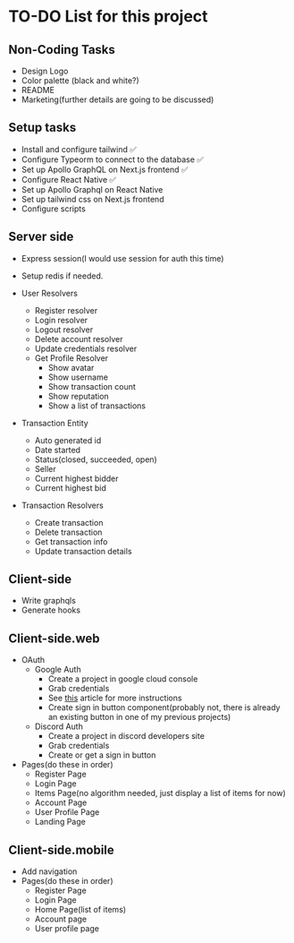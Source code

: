 # TO-DO List for this project

## Non-Coding Tasks

- Design Logo
- Color palette (black and white?)
- README
- Marketing(further details are going to be discussed)

## Setup tasks

- Install and configure tailwind ✅
- Configure Typeorm to connect to the database ✅
- Set up Apollo GraphQL on Next.js frontend ✅
- Configure React Native ✅
- Set up Apollo Graphql on React Native
- Set up tailwind css on Next.js frontend
- Configure scripts

## Server side

- Express session(I would use session for auth this time)
- Setup redis if needed.
- User Resolvers
  - Register resolver
  - Login resolver
  - Logout resolver
  - Delete account resolver
  - Update credentials resolver
  - Get Profile Resolver
    - Show avatar
    - Show username
    - Show transaction count
    - Show reputation
    - Show a list of transactions
- Transaction Entity

  - Auto generated id
  - Date started
  - Status(closed, succeeded, open)
  - Seller
  - Current highest bidder
  - Current highest bid

- Transaction Resolvers
  - Create transaction
  - Delete transaction
  - Get transaction info
  - Update transaction details

## Client-side

- Write graphqls
- Generate hooks

## Client-side.web

- OAuth
  - Google Auth
    - Create a project in google cloud console
    - Grab credentials
    - See [this](https://medium.com/authpack/easy-google-auth-with-node-js-99ac40b97f4c) article for more instructions
    - Create sign in button component(probably not, there is already an existing button in one of my previous projects)
  - Discord Auth
    - Create a project in discord developers site
    - Grab credentials
    - Create or get a sign in button
- Pages(do these in order)
  - Register Page
  - Login Page
  - Items Page(no algorithm needed, just display a list of items for now)
  - Account Page
  - User Profile Page
  - Landing Page

## Client-side.mobile

- Add navigation
- Pages(do these in order)
  - Register Page
  - Login Page
  - Home Page(list of items)
  - Account page
  - User profile page
